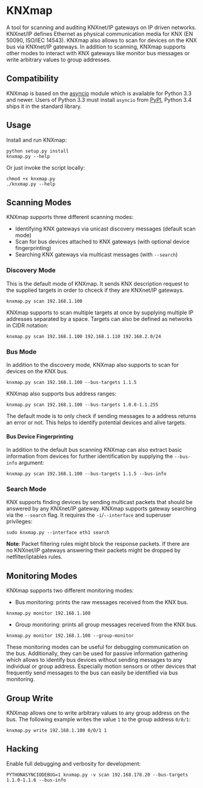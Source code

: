 # KNXmap

A tool for scanning and auditing KNXnet/IP gateways on IP driven networks. KNXnet/IP defines Ethernet as physical communication media for KNX (EN 50090, ISO/IEC 14543). KNXmap also allows to scan for devices on the KNX bus via KNXnet/IP gateways. In addition to scanning, KNXmap supports other modes to interact with KNX gateways like monitor bus messages or write arbitrary values to group addresses.

## Compatibility

KNXmap is based on the [asyncio](https://docs.python.org/3/library/asyncio.html) module which is available for Python 3.3 and newer. Users of Python 3.3 must install `asyncio` from [PyPI](https://pypi.python.org/pypi), Python 3.4 ships it in the standard library.

## Usage

Install and run KNXmap:

```
python setup.py install
knxmap.py --help
```

Or just invoke the script locally:

```
chmod +x knxmap.py
./knxmap.py --help
```

## Scanning Modes

KNXmap supports three different scanning modes:

* Identifying KNX gateways via unicast discovery messages (default scan mode)
* Scan for bus devices attached to KNX gateways (with optional device fingerprinting)
* Searching KNX gateways via multicast messages (with `--search`)

### Discovery Mode

This is the default mode of KNXmap. It sends KNX description request to the supplied targets in order to chceck if they are KNXnet/IP gateways.

```
knxmap.py scan 192.168.1.100
```

KNXmap supports to scan multiple targets at once by supplying multiple IP addresses separated by a space. Targets can also be defined as networks in CIDR notation:

```
knxmap.py scan 192.168.1.100 192.168.1.110 192.168.2.0/24
```

### Bus Mode

In addition to the discovery mode, KNXmap also supports to scan for devices on the KNX bus.

```
knxmap.py scan 192.168.1.100 --bus-targets 1.1.5
```

KNXmap also supports bus address ranges:

```
knxmap.py scan 192.168.1.100 --bus-targets 1.0.0-1.1.255
```

The default mode is to only check if sending messages to a address returns an error or not. This helps to identify potential devices and alive targets.

#### Bus Device Fingerprinting

In addition to the default bus scanning KNXmap can also extract basic information from devices for further identification by supplying the `--bus-info` argument:

```
knxmap.py scan 192.168.1.100 --bus-targets 1.1.5 --bus-info
```

### Search Mode

KNX supports finding devices by sending multicast packets that should be answered by any KNXnet/IP gateway. KNXmap supports gateway searching via the `--search` flag. It requires the `-i`/`--interface` and superuser privileges:

```
sudo knxmap.py --interface eth1 search 
```

**Note**: Packet filtering rules might block the response packets. If there are no KNXnet/IP gateways answering their packets might be dropped by netfilter/iptables rules.

## Monitoring Modes

KNXmap supports two different monitoring modes:

* Bus monitoring: prints the raw messages received from the KNX bus.

```
knxmap.py monitor 192.168.1.100
```

* Group monitoring: prints all group messages received from the KNX bus.

```
knxmap.py monitor 192.168.1.100 --group-monitor
```

These monitoring modes can be useful for debugging communication on the bus. Additionally, they can be used for passive information gathering which allows to identify bus devices without sending messages to any individual or group address. Especially motion sensors or other devices that frequently send messages to the bus can easily be identified via bus monitoring.

## Group Write

KNXmap allows one to write arbitrary values to any group address on the bus. The following example writes the value `1` to the group address `0/0/1`:

```
knxmap.py write 192.168.1.100 0/0/1 1
```

## Hacking

Enable full debugging and verbosity for development:

```
PYTHONASYNCIODEBUG=1 knxmap.py -v scan 192.168.178.20 --bus-targets 1.1.0-1.1.6 --bus-info
```
